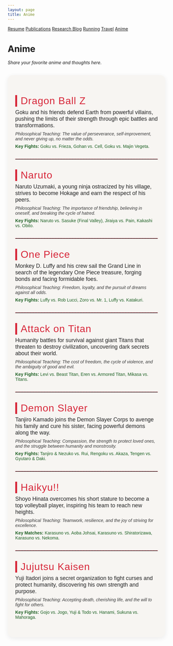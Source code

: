 ```yaml
---
layout: page
title: Anime
---
```


<link rel="icon" type="image/x-icon" href="favicon.ico">
<link rel="stylesheet" href="style.css">
<style>
.anime-section {
  font-family: 'Noto Sans JP', 'Hiragino Kaku Gothic Pro', 'Meiryo', sans-serif;
  background: #f7f5f2;
  border-radius: 16px;
  padding: 2rem 1.5rem;
  margin: 2rem auto;
  max-width: 800px;
  box-shadow: 0 4px 16px rgba(0,0,0,0.07);
}
.anime-title {
  font-size: 2rem;
  color: #d72638;
  border-left: 6px solid #d72638;
  padding-left: 0.7rem;
  margin-top: 2rem;
  margin-bottom: 0.5rem;
  letter-spacing: 1px;
}
.anime-summary {
  font-size: 1.1rem;
  color: #222;
  margin-bottom: 0.5rem;
}
.anime-philosophy {
  font-style: italic;
  color: #3a3a3a;
  margin-bottom: 0.5rem;
}
.anime-fights {
  color: #1b5e20;
  margin-bottom: 1.5rem;
}
hr {
  border: none;
  border-top: 1px dashed #d72638;
  margin: 2rem 0;
}
</style>

<div class="navbar">
  <a href="/">Resume</a>
  <a href="publications.html">Publications</a>
  <a href="blog.html">Research Blog</a>
  <a href="running.html">Running</a>
  <a href="travel.html">Travel</a>
  <a href="anime.html">Anime</a>
</div>

# Anime

*Share your favorite anime and thoughts here.*

<div class="anime-section">
  <div class="anime-title">Dragon Ball Z</div>
  <div class="anime-summary">Goku and his friends defend Earth from powerful villains, pushing the limits of their strength through epic battles and transformations.</div>
  <div class="anime-philosophy">Philosophical Teaching: The value of perseverance, self-improvement, and never giving up, no matter the odds.</div>
  <div class="anime-fights"><b>Key Fights:</b> Goku vs. Frieza, Gohan vs. Cell, Goku vs. Majin Vegeta.</div>
  <hr/>
  <div class="anime-title">Naruto</div>
  <div class="anime-summary">Naruto Uzumaki, a young ninja ostracized by his village, strives to become Hokage and earn the respect of his peers.</div>
  <div class="anime-philosophy">Philosophical Teaching: The importance of friendship, believing in oneself, and breaking the cycle of hatred.</div>
  <div class="anime-fights"><b>Key Fights:</b> Naruto vs. Sasuke (Final Valley), Jiraiya vs. Pain, Kakashi vs. Obito.</div>
  <hr/>
  <div class="anime-title">One Piece</div>
  <div class="anime-summary">Monkey D. Luffy and his crew sail the Grand Line in search of the legendary One Piece treasure, forging bonds and facing formidable foes.</div>
  <div class="anime-philosophy">Philosophical Teaching: Freedom, loyalty, and the pursuit of dreams against all odds.</div>
  <div class="anime-fights"><b>Key Fights:</b> Luffy vs. Rob Lucci, Zoro vs. Mr. 1, Luffy vs. Katakuri.</div>
  <hr/>
  <div class="anime-title">Attack on Titan</div>
  <div class="anime-summary">Humanity battles for survival against giant Titans that threaten to destroy civilization, uncovering dark secrets about their world.</div>
  <div class="anime-philosophy">Philosophical Teaching: The cost of freedom, the cycle of violence, and the ambiguity of good and evil.</div>
  <div class="anime-fights"><b>Key Fights:</b> Levi vs. Beast Titan, Eren vs. Armored Titan, Mikasa vs. Titans.</div>
  <hr/>
  <div class="anime-title">Demon Slayer</div>
  <div class="anime-summary">Tanjiro Kamado joins the Demon Slayer Corps to avenge his family and cure his sister, facing powerful demons along the way.</div>
  <div class="anime-philosophy">Philosophical Teaching: Compassion, the strength to protect loved ones, and the struggle between humanity and monstrosity.</div>
  <div class="anime-fights"><b>Key Fights:</b> Tanjiro & Nezuko vs. Rui, Rengoku vs. Akaza, Tengen vs. Gyutaro & Daki.</div>
  <hr/>
  <div class="anime-title">Haikyu!!</div>
  <div class="anime-summary">Shoyo Hinata overcomes his short stature to become a top volleyball player, inspiring his team to reach new heights.</div>
  <div class="anime-philosophy">Philosophical Teaching: Teamwork, resilience, and the joy of striving for excellence.</div>
  <div class="anime-fights"><b>Key Matches:</b> Karasuno vs. Aoba Johsai, Karasuno vs. Shiratorizawa, Karasuno vs. Nekoma.</div>
  <hr/>
  <div class="anime-title">Jujutsu Kaisen</div>
  <div class="anime-summary">Yuji Itadori joins a secret organization to fight curses and protect humanity, discovering his own strength and purpose.</div>
  <div class="anime-philosophy">Philosophical Teaching: Accepting death, cherishing life, and the will to fight for others.</div>
  <div class="anime-fights"><b>Key Fights:</b> Gojo vs. Jogo, Yuji & Todo vs. Hanami, Sukuna vs. Mahoraga.</div>
</div>
